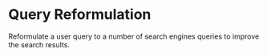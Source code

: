 # Query Reformulation
Reformulate a user query to a number of search engines queries to improve the search results.
